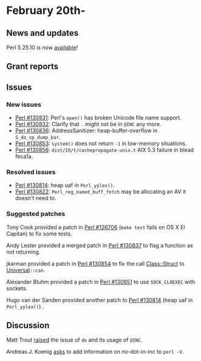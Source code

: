 # February 20th-

## News and updates

Perl 5.25.10 is now
[available](http://nntp.perl.org/group/perl.perl5.porters/243173)!

## Grant reports

## Issues

### New issues

* [Perl #130831](http://rt.perl.org/Ticket/Display.html?id=130831):
  Perl's `open()` has broken Unicode file name support.
* [Perl #130832](http://rt.perl.org/Ticket/Display.html?id=130832):
  Clarify that `.` might not be in `@INC` any more.
* [Perl #130836](http://rt.perl.org/Ticket/Display.html?id=130836):
  AddressSanitizer: heap-buffer-overflow in `S_do_op_dump_bar`.
* [Perl #130853](http://rt.perl.org/Ticket/Display.html?id=130853):
  `system()` does not return `-1` in low-memory situations.
* [Perl #130856](http://rt.perl.org/Ticket/Display.html?id=130856):
  `dist/IO/t/cachepropagate-unix.t` AIX 5.3 failure in blead feca1a.

### Resolved issues

* [Perl #130814](http://rt.perl.org/Ticket/Display.html?id=130814):
  heap uaf in `Perl_yylex()`.
* [Perl #130822](http://rt.perl.org/Ticket/Display.html?id=130822):
  `Perl_reg_named_buff_fetch` may be allocating an AV it doesn't need
  to.

### Suggested patches

Tony Cook provided a patch in
[Perl #126706](http://rt.perl.org/Ticket/Display.html?id=126706)
(`make test` fails on OS X El Capitan) to fix some tests.

Andy Lester provided a merged patch in
[Perl #130837](http://rt.perl.org/Ticket/Display.html?id=130837)
to flag a function as not returning.

jkarman provided a patch in
[Perl #130854](http://rt.perl.org/Ticket/Display.html?id=130854)
to fix the call
[Class::Struct](http://metacpan.org/pod/Class::Struct) to
[Universal](http://metacpan.org/pod/Universal)`::can`.

Alexander Bluhm provided a patch in
[Perl #130851](http://rt.perl.org/Ticket/Display.html?id=130851)
to use `SOCK_CLOEXEC` with sockets.

Hugo van der Sanden provided another patch to
[Perl #130814](http://rt.perl.org/Ticket/Display.html?id=130814)
(heap uaf in `Perl_yylex()`) .

## Discussion

Matt Trout
[raised](http://nntp.perl.org/group/perl.perl5.porters/243204) the
issue of `do` and its usage of `@INC`.

Andreas J. Koenig
[asks](http://nntp.perl.org/group/perl.perl5.porters/243256)
to add information on no-dot-in-inc to `perl -V`.
